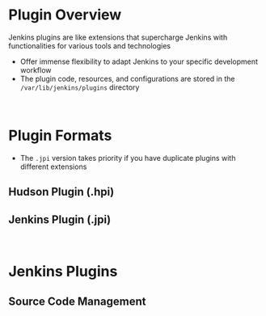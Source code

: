 # Plugin Overview

Jenkins plugins are like extensions that supercharge Jenkins with functionalities for various tools and technologies

* Offer immense flexibility to adapt Jenkins to your specific development workflow
* The plugin code, resources, and configurations are stored in the `/var/lib/jenkins/plugins` directory

<br>

# Plugin Formats

* The `.jpi` version takes priority if you have duplicate plugins with different extensions

## Hudson Plugin (.hpi)

## Jenkins Plugin (.jpi)

<br>

# Jenkins Plugins

## Source Code Management

<br>

